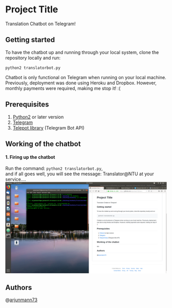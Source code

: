 # Project Title
Translation Chatbot on Telegram!

## Getting started
To have the chatbot up and running through your local system, clone the repository locally and run:
```
python2 translatorbot.py
```
Chatbot is only functional on Telegram when running on your local machine. Previously, deployment was done using Heroku and Dropbox. However, monthly payments were required, making me stop it! :(

## Prerequisites
1. [Python2](https://www.python.org/downloads/) or later version
2. [Telegram](https://telegram.org/)
3. [Telepot library](https://telepot.readthedocs.io/en/latest/) (Telegram Bot API)

## Working of the chatbot
#### 1. Firing up the chatbot
Run the command: ``` python2 translatorbot.py ```, <br>
and if all goes well, you will see the message: Translator@NTU at your service....
![](images/picture5.png)

## Authors
@[arjunmann73](https://github.com/arjunmann73)

